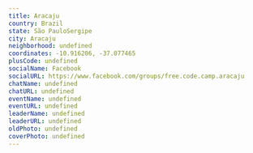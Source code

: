 ```yaml
---
title: Aracaju
country: Brazil
state: São PauloSergipe
city: Aracaju
neighborhood: undefined
coordinates: -10.916206, -37.077465
plusCode: undefined
socialName: Facebook
socialURL: https://www.facebook.com/groups/free.code.camp.aracaju
chatName: undefined
chatURL: undefined
eventName: undefined
eventURL: undefined
leaderName: undefined
leaderURL: undefined
oldPhoto: undefined
coverPhoto: undefined
---
```

